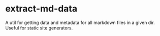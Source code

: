 # extract-md-data

A util for getting data and metadata for all markdown files in a given dir. Useful for static site generators.
